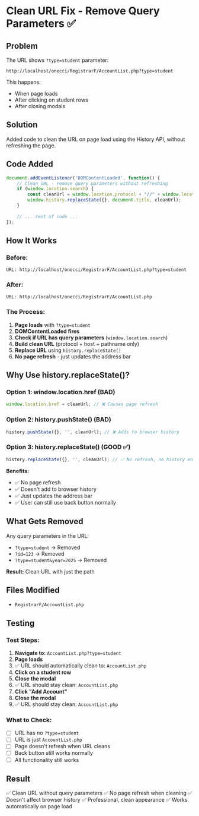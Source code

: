 # Clean URL Fix - Remove Query Parameters ✅

## Problem

The URL shows `?type=student` parameter:
```
http://localhost/onecci/RegistrarF/AccountList.php?type=student
```

This happens:
- When page loads
- After clicking on student rows
- After closing modals

## Solution

Added code to clean the URL on page load using the History API, without refreshing the page.

## Code Added

```javascript
document.addEventListener('DOMContentLoaded', function() {
    // Clean URL - remove query parameters without refreshing
    if (window.location.search) {
        const cleanUrl = window.location.protocol + "//" + window.location.host + window.location.pathname;
        window.history.replaceState({}, document.title, cleanUrl);
    }
    
    // ... rest of code ...
});
```

## How It Works

### Before:
```
URL: http://localhost/onecci/RegistrarF/AccountList.php?type=student
```

### After:
```
URL: http://localhost/onecci/RegistrarF/AccountList.php
```

### The Process:
1. **Page loads** with `?type=student`
2. **DOMContentLoaded fires**
3. **Check if URL has query parameters** (`window.location.search`)
4. **Build clean URL** (protocol + host + pathname only)
5. **Replace URL** using `history.replaceState()`
6. **No page refresh** - just updates the address bar

## Why Use history.replaceState()?

### Option 1: window.location.href (BAD)
```javascript
window.location.href = cleanUrl; // ❌ Causes page refresh
```

### Option 2: history.pushState() (BAD)
```javascript
history.pushState({}, '', cleanUrl); // ❌ Adds to browser history
```

### Option 3: history.replaceState() (GOOD ✅)
```javascript
history.replaceState({}, '', cleanUrl); // ✅ No refresh, no history entry
```

**Benefits:**
- ✅ No page refresh
- ✅ Doesn't add to browser history
- ✅ Just updates the address bar
- ✅ User can still use back button normally

## What Gets Removed

Any query parameters in the URL:
- `?type=student` → Removed
- `?id=123` → Removed
- `?type=student&year=2025` → Removed

**Result:** Clean URL with just the path

## Files Modified

- `RegistrarF/AccountList.php`

## Testing

### Test Steps:
1. **Navigate to:** `AccountList.php?type=student`
2. **Page loads**
3. ✅ URL should automatically clean to: `AccountList.php`
4. **Click on a student row**
5. **Close the modal**
6. ✅ URL should stay clean: `AccountList.php`
7. **Click "Add Account"**
8. **Close the modal**
9. ✅ URL should stay clean: `AccountList.php`

### What to Check:
- [ ] URL has no `?type=student`
- [ ] URL is just `AccountList.php`
- [ ] Page doesn't refresh when URL cleans
- [ ] Back button still works normally
- [ ] All functionality still works

## Result

✅ Clean URL without query parameters
✅ No page refresh when cleaning
✅ Doesn't affect browser history
✅ Professional, clean appearance
✅ Works automatically on page load
